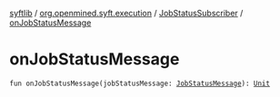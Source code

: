 [syftlib](../../index.md) / [org.openmined.syft.execution](../index.md) / [JobStatusSubscriber](index.md) / [onJobStatusMessage](./on-job-status-message.md)

# onJobStatusMessage

`fun onJobStatusMessage(jobStatusMessage: `[`JobStatusMessage`](../-job-status-message/index.md)`): `[`Unit`](https://kotlinlang.org/api/latest/jvm/stdlib/kotlin/-unit/index.html)